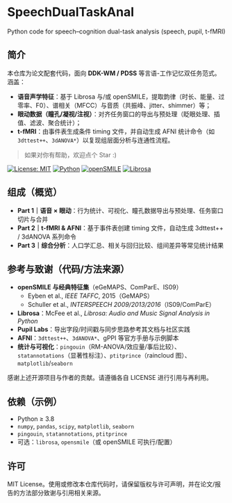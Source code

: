 # SpeechDualTaskAnal
Python code for speech–cognition dual-task analysis (speech, pupil, t-fMRI)

## 简介
本仓库为论文配套代码，面向 **DDK-WM / PDSS** 等言语-工作记忆双任务范式。涵盖：
- **语音声学特征**：基于 Librosa 与/或 openSMILE，提取韵律（时长、能量、过零率、F0）、谱相关（MFCC）与音质（共振峰、jitter、shimmer）等；
- **眼动数据（瞳孔/凝视/注视）**：对齐任务窗口的导出与预处理（眨眼处理、插值、滤波、聚合统计）；
- **t-fMRI**：由事件表生成条件 timing 文件，并自动生成 AFNI 统计命令（如 `3dttest++`、`3dANOVA*`）以复现组层面分析与连通性流程。

> 如果对你有帮助，欢迎点个 Star :)

[![License: MIT](https://img.shields.io/badge/License-MIT-blue.svg?style=flat)](LICENSE)
[![Python](https://img.shields.io/badge/Python-3.8%2B-orange.svg)](https://www.python.org/)
[![openSMILE](https://img.shields.io/badge/openSMILE-2.x-brightgreen.svg)](https://www.audeering.com/opensmile/)
[![Librosa](https://img.shields.io/badge/Librosa-0.9%2B-green.svg)](https://github.com/librosa/librosa)

## 组成（概览）
- **Part 1｜语音 × 眼动**：行为统计、可视化、瞳孔数据导出与预处理、任务窗口切片与合并  
- **Part 2｜t-fMRI & AFNI**：基于事件表创建 timing 文件，自动生成 3dttest++ / 3dANOVA 系列命令  
- **Part 3｜综合分析**：人口学汇总、相关与回归比较、组间差异等常见统计结果

## 参考与致谢（代码/方法来源）
- **openSMILE 与经典特征集**（eGeMAPS、ComParE、IS09）  
  - Eyben et al., *IEEE TAFFC*, 2015（GeMAPS）  
  - Schuller et al., *INTERSPEECH 2009/2013/2016*（IS09/ComParE）
- **Librosa**：McFee et al., *Librosa: Audio and Music Signal Analysis in Python*  
- **Pupil Labs**：导出字段/时间戳与同步思路参考其文档与社区实践  
- **AFNI**：`3dttest++`、`3dANOVA*`、gPPI 等官方手册与示例脚本  
- **统计与可视化**：`pingouin`（RM-ANOVA/效应量/事后比较）、`statannotations`（显著性标注）、`ptitprince`（raincloud 图）、`matplotlib`/`seaborn`

感谢上述开源项目与作者的贡献。请遵循各自 LICENSE 进行引用与再利用。

## 依赖（示例）
- Python ≥ 3.8  
- `numpy`, `pandas`, `scipy`, `matplotlib`, `seaborn`  
- `pingouin`, `statannotations`, `ptitprince`  
- 可选：`librosa`, `opensmile`（或 openSMILE 可执行/配置）

## 许可
MIT License。使用或修改本仓库代码时，请保留版权与许可声明，并在论文/报告的方法部分致谢与引用相关来源。
